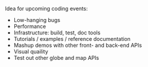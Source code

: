 Idea for upcoming coding events:

* Low-hanging bugs
* Performance
* Infrastructure: build, test, doc tools
* Tutorials / examples / reference documentation
* Mashup demos with other front- and back-end APIs
* Visual quaility
* Test out other globe and map APIs